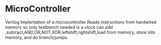 # MicroController
Verilog Implentation of a microcontroller
Reads instructions from hardwired memory so only testbench needed is a clock
can add ,subtract,AND,OR,NOT,XOR,leftshift,rightshift,load from memory, store into memory, and do branch/jumps.
